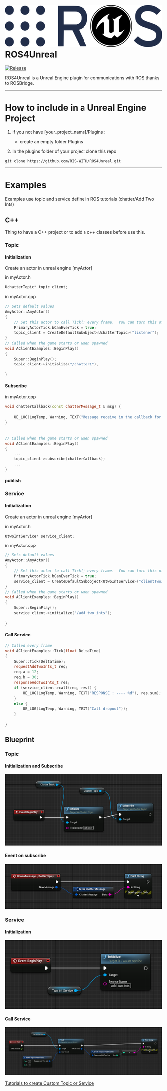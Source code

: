 # <img src="/docs/images/ROS4UE.png" > ROS4Unreal

[![Release][Release-Image]][Release-Url]  

ROS4Unreal is a Unreal Engine plugin for communications with ROS thanks to ROSBridge. 


***
# How to include in a Unreal Engine Project
1. If you not have [your_project_name]/Plugins : 
    - create an empty folder Plugins

1. In the plugins folder of your project clone this repo 
```
git clone https://github.com/RIS-WITH/ROS4Unreal.git
```
***
# Examples
Examples use topic and service define in ROS tutorials (chatter/Add Two Ints)
## C++
Thing to have a C++ project or to add a c++ classes before use this.
### Topic

#### Initialization
Create an actor in unreal engine [myActor]

in myActor.h
```cpp
UchatterTopic* topic_client;
```
in myActor.cpp
```cpp
// Sets default values
AmyActor::AmyActor()
{
 	// Set this actor to call Tick() every frame.  You can turn this off to improve performance if you don't need it.
	PrimaryActorTick.bCanEverTick = true;
	topic_client = CreateDefaultSubobject<UchatterTopic>("listener");
}
// Called when the game starts or when spawned
void AClientExamples::BeginPlay()
{
	Super::BeginPlay();
	topic_client->initialize("/chatter1");
	
}

```
#### Subscribe
in myActor.cpp
```cpp
void chatterCallback(const chatterMessage_t & msg) {
	
	UE_LOG(LogTemp, Warning, TEXT("Message receive in the callback for subscribe : %s"), *string2Fstring(msg.data));
}


// Called when the game starts or when spawned
void AClientExamples::BeginPlay()
{
    ...
    topic_client->subscribe(chatterCallback);
	...
}

```


#### publish

### Service

#### Initialization
Create an actor in unreal engine [myActor]

in myActor.h
```cpp
UtwoIntService* service_client;
```
in myActor.cpp
```cpp
// Sets default values
AmyActor::AmyActor()
{
 	// Set this actor to call Tick() every frame.  You can turn this off to improve performance if you don't need it.
	PrimaryActorTick.bCanEverTick = true;
	service_client = CreateDefaultSubobject<UtwoIntService>("clientTwoInts");
}
// Called when the game starts or when spawned
void AClientExamples::BeginPlay()
{
	Super::BeginPlay();
	service_client->initialize("/add_two_ints");
	
}

```
#### Call Service 
```cpp
// Called every frame
void AClientExamples::Tick(float DeltaTime)
{
	Super::Tick(DeltaTime);
	requestAddTwoInts_t req;
	req.a = 12;
	req.b = 30;
	responseAddTwoInts_t res;
	if (service_client->call(req, res)) {
		UE_LOG(LogTemp, Warning, TEXT("RESPONSE : ---- %d"), res.sum);
	}
	else {
		UE_LOG(LogTemp, Warning, TEXT("Call dropout"));
	}

}
```

## Blueprint

### Topic

#### Initialization and Subscribe

![Initialization of Topic in Blueprint](docs/images/Examples/Blueprint/init_topic.PNG)

#### Event on subscribe

![Event on New message when subscribe](docs/images/Examples/Blueprint/event_subscribe.PNG)

### Service

#### Initialization

![Initialization of Service](docs/images/Examples/Blueprint/init_service.PNG)

#### Call Service 

![Call of Service](docs/images/Examples/Blueprint/call_service.PNG)

[Tutorials to create Custom Topic or Service](docs/tutorials/CustomServiceTopic.md)


[Release-Url]: https://github.com/RIS-WITH/ROS4Unreal
[Release-image]: http://img.shields.io/badge/release-v0.1.0-1eb0fc.svg